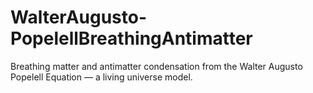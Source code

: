 # WalterAugusto-PopelellBreathingAntimatter
Breathing matter and antimatter condensation from the Walter Augusto Popelell Equation — a living universe model.
